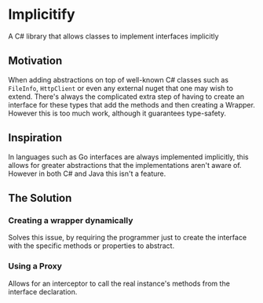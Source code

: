 # Implicitify
A C# library that allows classes to implement interfaces implicitly

## Motivation
When adding abstractions on top of well-known C# classes such as `FileInfo`, `HttpClient` or even any external nuget that one may wish to extend. There's always the complicated extra step of having to create an interface for these types that add the methods and then creating a Wrapper. However this is too much work, although it guarantees type-safety.

## Inspiration
In languages such as Go interfaces are always implemented implicitly, this allows for greater abstractions that the implementations aren't aware of. However in both C# and Java this isn't a feature.

## The Solution
### Creating a wrapper dynamically
Solves this issue, by requiring the programmer just to create the interface with the specific methods or properties to abstract.

### Using a Proxy
Allows for an interceptor to call the real instance's methods from the interface declaration.

